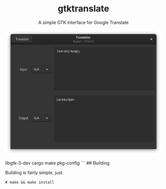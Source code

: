 <h1 align="center">gtktranslate</h1>
<p align="center">A simple GTK interface for Google Translate</p>
<p align="center"><img src="https://raw.githubusercontent.com/DefunctLizard/gtktranslate/master/Screenshot%20from%202020-07-16%2018-41-22.png" alt="Screenshot"></p>
libgtk-3-dev cargo make pkg-config
```
## Building

Building is fairly simple, just:

```
# make && make install
```
